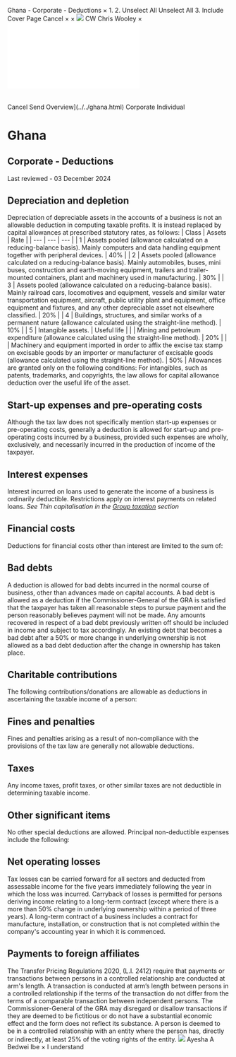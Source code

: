 Ghana - Corporate - Deductions
×
1.
2.
Unselect All
Unselect All
3.
Include Cover Page
Cancel
×
×
![](../../-/media/world-wide-tax-summaries/attachments/global---chris-wooley.ashx%3Frev=ac5e5f3223b34096b1afc2a6009c7320&revision=ac5e5f32-23b3-4096-b1af-c2a6009c7320&hash=859B7ADC84DC2CBEC9760E9E6EE7DE6D0A8BFCDF)
CW
Chris Wooley
×
![](deductions.html)
######
Cancel
Send
Overview](../../ghana.html)
Corporate
Individual
# Ghana
## Corporate - Deductions
Last reviewed - 03 December 2024
## Depreciation and depletion
Depreciation of depreciable assets in the accounts of a business is not an allowable deduction in computing taxable profits. It is instead replaced by capital allowances at prescribed statutory rates, as follows:
| Class | Assets | Rate |
| --- | --- | --- |
| 1 | Assets pooled (allowance calculated on a reducing-balance basis). Mainly computers and data handling equipment together with peripheral devices. | 40% |
| 2 | Assets pooled (allowance calculated on a reducing-balance basis). Mainly automobiles, buses, mini buses, construction and earth-moving equipment, trailers and trailer-mounted containers, plant and machinery used in manufacturing. | 30% |
| 3 | Assets pooled (allowance calculated on a reducing-balance basis). Mainly railroad cars, locomotives and equipment, vessels and similar water transportation equipment, aircraft, public utility plant and equipment, office equipment and fixtures, and any other depreciable asset not elsewhere classified. | 20% |
| 4 | Buildings, structures, and similar works of a permanent nature (allowance calculated using the straight-line method). | 10% |
| 5 | Intangible assets. | Useful life |
|  | Mining and petroleum expenditure (allowance calculated using the straight-line method). | 20% |
|  | Machinery and equipment imported in order to affix the excise tax stamp on excisable goods by an importer or manufacturer of excisable goods (allowance calculated using the straight-line method). | 50% |
Allowances are granted only on the following conditions:
For intangibles, such as patents, trademarks, and copyrights, the law allows for capital allowance deduction over the useful life of the asset.
## Start-up expenses and pre-operating costs
Although the tax law does not specifically mention start-up expenses or pre-operating costs, generally a deduction is allowed for start-up and pre-operating costs incurred by a business, provided such expenses are wholly, exclusively, and necessarily incurred in the production of income of the taxpayer.
## Interest expenses
Interest incurred on loans used to generate the income of a business is ordinarily deductible. Restrictions apply on interest payments on related loans. *See Thin capitalisation in the [Group taxation](group-taxation.html) section*
## Financial costs
Deductions for financial costs other than interest are limited to the sum of:
## Bad debts
A deduction is allowed for bad debts incurred in the normal course of business, other than advances made on capital accounts. A bad debt is allowed as a deduction if the Commissioner-General of the GRA is satisfied that the taxpayer has taken all reasonable steps to pursue payment and the person reasonably believes payment will not be made.
Any amounts recovered in respect of a bad debt previously written off should be included in income and subject to tax accordingly.
An existing debt that becomes a bad debt after a 50% or more change in underlying ownership is not allowed as a bad debt deduction after the change in ownership has taken place.
## Charitable contributions
The following contributions/donations are allowable as deductions in ascertaining the taxable income of a person:
## Fines and penalties
Fines and penalties arising as a result of non-compliance with the provisions of the tax law are generally not allowable deductions.
## Taxes
Any income taxes, profit taxes, or other similar taxes are not deductible in determining taxable income.
## Other significant items
No other special deductions are allowed. Principal non-deductible expenses include the following:
## Net operating losses
Tax losses can be carried forward for all sectors and deducted from assessable income for the five years immediately following the year in which the loss was incurred.
Carryback of losses is permitted for persons deriving income relating to a long-term contract (except where there is a more than 50% change in underlying ownership within a period of three years).
A long-term contract of a business includes a contract for manufacture, installation, or construction that is not completed within the company's accounting year in which it is commenced.
## Payments to foreign affiliates
The Transfer Pricing Regulations 2020, (L.I. 2412) require that payments or transactions between persons in a controlled relationship are conducted at arm's length. A transaction is conducted at arm’s length between persons in a controlled relationship if the terms of the transaction do not differ from the terms of a comparable transaction between independent persons. The Commissioner-General of the GRA may disregard or disallow transactions if they are deemed to be fictitious or do not have a substantial economic effect and the form does not reflect its substance.
A person is deemed to be in a controlled relationship with an entity where the person has, directly or indirectly, at least 25% of the voting rights of the entity.
![](../../-/media/world-wide-tax-summaries/attachments/ghana-ayesha-bedwei.ashx%3Frev=40ca845eb26d406385f0303be483bfc9&revision=40ca845e-b26d-4063-85f0-303be483bfc9&hash=8F08F39B4DE87978C82B52AB48D2702FE69BDAF2)
Ayesha A Bedwei Ibe
×
I understand